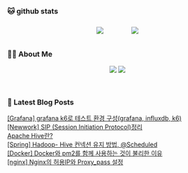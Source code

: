 
###  🐱 github stats  

<div id="main" align="center">
    <img src="https://github-readme-stats.vercel.app/api?username=peterica&count_private=true&show_icons=true&theme=radical"
        style="height: auto; margin-left: 20px; margin-right: 20px; padding: 10px;"/>
    <img src="https://github-readme-stats.vercel.app/api/top-langs/?username=peterica&layout=compact"   
        style="height: auto; margin-left: 20px; margin-right: 20px; padding: 10px;"/>
</div>

###  💁‍♀️ About Me  
<p align="center">
    <a href="https://peterica.tistory.com/"><img src="https://img.shields.io/badge/Blog-FF5722?style=flat-square&logo=Blogger&logoColor=white"/></a>
    <a href="mailto:ilovefran.ofm@gmail.com"><img src="https://img.shields.io/badge/Gmail-d14836?style=flat-square&logo=Gmail&logoColor=white&link=ilovefran.ofm@gmail.com"/></a>
</p>

<br>

### 📕 Latest Blog Posts   

<a href ="https://peterica.tistory.com/812"> [Grafana] grafana k6로 테스트 환경 구성(grafana, influxdb, k6) </a> <br>
<a href ="https://peterica.tistory.com/804"> [Newwork] SIP (Session Initiation Protocol)정리 </a> <br>
<a href ="https://peterica.tistory.com/813"> Apache Hive란? </a> <br>
<a href ="https://peterica.tistory.com/811"> [Spring] Hadoop- Hive 컨넥션 유지 방법, @Scheduled </a> <br>
<a href ="https://peterica.tistory.com/810"> [Docker] Docker와 pm2를 함께 사용하는 것이 불리한 이유 </a> <br>
<a href ="https://peterica.tistory.com/809"> [nginx] Nginx의 허용IP와 Proxy_pass 설정 </a> <br>
